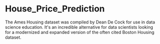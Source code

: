 # House_Price_Prediction
The Ames Housing dataset was compiled by Dean De Cock for use in data science education. It's an incredible alternative for data scientists looking for a modernized and expanded version of the often cited Boston Housing dataset. 
